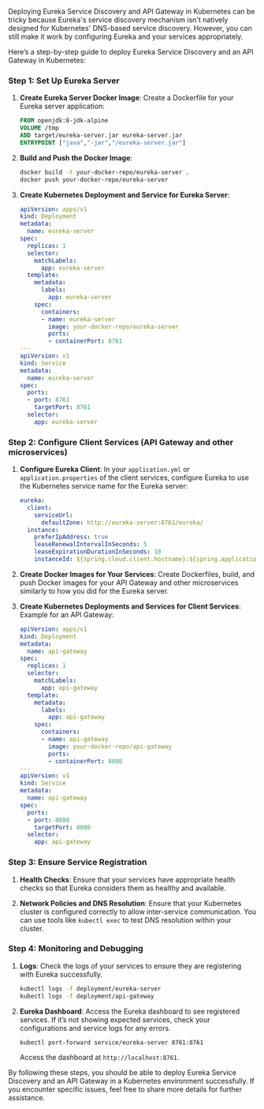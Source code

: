 Deploying Eureka Service Discovery and API Gateway in Kubernetes can be tricky because Eureka's service discovery mechanism isn't natively designed for Kubernetes' DNS-based service discovery. However, you can still make it work by configuring Eureka and your services appropriately.

Here’s a step-by-step guide to deploy Eureka Service Discovery and an API Gateway in Kubernetes:

### Step 1: Set Up Eureka Server

1. **Create Eureka Server Docker Image**:
   Create a Dockerfile for your Eureka server application:

   ```Dockerfile
   FROM openjdk:8-jdk-alpine
   VOLUME /tmp
   ADD target/eureka-server.jar eureka-server.jar
   ENTRYPOINT ["java","-jar","/eureka-server.jar"]
   ```

2. **Build and Push the Docker Image**:
   ```bash
   docker build -t your-docker-repo/eureka-server .
   docker push your-docker-repo/eureka-server
   ```

3. **Create Kubernetes Deployment and Service for Eureka Server**:
   ```yaml
   apiVersion: apps/v1
   kind: Deployment
   metadata:
     name: eureka-server
   spec:
     replicas: 1
     selector:
       matchLabels:
         app: eureka-server
     template:
       metadata:
         labels:
           app: eureka-server
       spec:
         containers:
         - name: eureka-server
           image: your-docker-repo/eureka-server
           ports:
           - containerPort: 8761
   ---
   apiVersion: v1
   kind: Service
   metadata:
     name: eureka-server
   spec:
     ports:
     - port: 8761
       targetPort: 8761
     selector:
       app: eureka-server
   ```

### Step 2: Configure Client Services (API Gateway and other microservices)

1. **Configure Eureka Client**:
   In your `application.yml` or `application.properties` of the client services, configure Eureka to use the Kubernetes service name for the Eureka server:

   ```yaml
   eureka:
     client:
       serviceUrl:
         defaultZone: http://eureka-server:8761/eureka/
     instance:
       preferIpAddress: true
       leaseRenewalIntervalInSeconds: 5
       leaseExpirationDurationInSeconds: 10
       instanceId: ${spring.cloud.client.hostname}:${spring.application.name}:${spring.application.instance_id:${random.value}}
   ```

2. **Create Docker Images for Your Services**:
   Create Dockerfiles, build, and push Docker images for your API Gateway and other microservices similarly to how you did for the Eureka server.

3. **Create Kubernetes Deployments and Services for Client Services**:
   Example for an API Gateway:

   ```yaml
   apiVersion: apps/v1
   kind: Deployment
   metadata:
     name: api-gateway
   spec:
     replicas: 1
     selector:
       matchLabels:
         app: api-gateway
     template:
       metadata:
         labels:
           app: api-gateway
       spec:
         containers:
         - name: api-gateway
           image: your-docker-repo/api-gateway
           ports:
           - containerPort: 8080
   ---
   apiVersion: v1
   kind: Service
   metadata:
     name: api-gateway
   spec:
     ports:
     - port: 8080
       targetPort: 8080
     selector:
       app: api-gateway
   ```

### Step 3: Ensure Service Registration

1. **Health Checks**:
   Ensure that your services have appropriate health checks so that Eureka considers them as healthy and available.

2. **Network Policies and DNS Resolution**:
   Ensure that your Kubernetes cluster is configured correctly to allow inter-service communication. You can use tools like `kubectl exec` to test DNS resolution within your cluster.

### Step 4: Monitoring and Debugging

1. **Logs**:
   Check the logs of your services to ensure they are registering with Eureka successfully.

   ```bash
   kubectl logs -f deployment/eureka-server
   kubectl logs -f deployment/api-gateway
   ```

2. **Eureka Dashboard**:
   Access the Eureka dashboard to see registered services. If it’s not showing expected services, check your configurations and service logs for any errors.

   ```bash
   kubectl port-forward service/eureka-server 8761:8761
   ```

   Access the dashboard at `http://localhost:8761`.

By following these steps, you should be able to deploy Eureka Service Discovery and an API Gateway in a Kubernetes environment successfully. If you encounter specific issues, feel free to share more details for further assistance.
